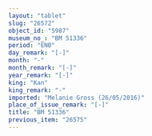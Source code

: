 ```yaml
---
layout: "tablet"
slug: "26572"
object_id: "5987"
museum_no_: "BM 51336"
period: "ENB"
day_remark: "[-]"
month: "-"
month_remark: "[-]"
year_remark: "[-]"
king: "Kan"
king_remark: "-"
imported: "Melanie Gross (26/05/2016)"
place_of_issue_remark: "[-]"
title: "BM 51336"
previous_item: "26575"
---
```

